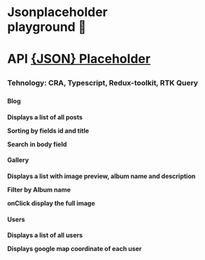 <h1 position='center'>Jsonplaceholder <br> playground 📖<h1>
  <p>API <a href="https://jsonplaceholder.typicode.com" target="_blank">{JSON} Placeholder</a><p>
  <h3 position='center'>Tehnology: CRA, Typescript, Redux-toolkit, RTK Query<h3>
  <h4 position='center'>Blog<h4>
  <p>Displays a list of all posts<p>
  <p>Sorting by fields id and title<p>
  <p>Search in body field<p>
  <h4 position='center'>Gallery<h4>
  <p>Displays a list with image preview, album name and description<p>
  <p>Filter by Album name<p>
  <p>onClick display the full image<p>
  <h4 position='center'>Users<h4>
  <p>Displays a list of all users<p>
  <p>Displays google map coordinate of each user<p>
